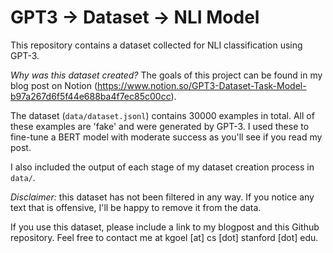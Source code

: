 # GPT3 -> Dataset -> NLI Model

This repository contains a dataset collected for NLI classification using GPT-3. 

_Why was this dataset created?_ The goals of this project can be found in my blog post on Notion (https://www.notion.so/GPT3-Dataset-Task-Model-b97a267d6f5f44e688ba4f7ec85c00cc).

The dataset (`data/dataset.jsonl`) contains 30000 examples in total. All of these examples are 'fake' and were generated by GPT-3. I used these to fine-tune a BERT model with moderate success as you'll see if you read my post.

I also included the output of each stage of my dataset creation process in `data/`.


_Disclaimer:_ this dataset has not been filtered in any way. If you notice any text that is offensive, I'll be happy to remove it from the data.


If you use this dataset, please include a link to my blogpost and this Github repository. Feel free to contact me at kgoel [at] cs [dot] stanford [dot] edu.
